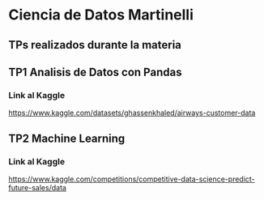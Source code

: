 # Ciencia de Datos Martinelli
## TPs realizados durante la materia
## TP1 Analisis de Datos con Pandas
### Link al Kaggle
https://www.kaggle.com/datasets/ghassenkhaled/airways-customer-data  
## TP2 Machine Learning
### Link al Kaggle
https://www.kaggle.com/competitions/competitive-data-science-predict-future-sales/data
